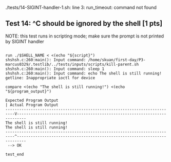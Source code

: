 ./tests/14-SIGINT-handler-1.sh: line 3: run_timeout: command not found
## Test 14: ^C should be ignored by the shell [1 pts]

NOTE: this test runs in scripting mode; make sure the prompt is not printed by SIGINT handler

```

run ./$SHELL_NAME < <(echo "${script}")
shshsh.c:260:main(): Input command: /home/skuan/first-day/P3-marcus0329/.testlib/../tests/inputs/scripts/kill-parent.sh
shshsh.c:260:main(): Input command: sleep 1
shshsh.c:260:main(): Input command: echo The shell is still running!
getline: Inappropriate ioctl for device

compare <(echo "The shell is still running!") <(echo "${program_output}")

Expected Program Output                                                   | Actual Program Output
--------------------------------------------------------------------------V--------------------------------------------------------------------------
The shell is still running!                                                  The shell is still running!
--------------------------------------------------------------------------^--------------------------------------------------------------------------
 --> OK

test_end
```

